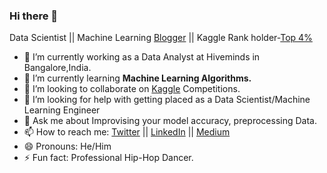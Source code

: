 ### Hi there 👋

Data Scientist || Machine Learning [Blogger](medium.com/@lokeshrth4617) || Kaggle Rank holder-[Top 4%](https://www.kaggle.com/lokeshrth4617)

<!--
**Lokeshrathi/Lokeshrathi** is a ✨ _special_ ✨ repository because its `README.md` (this file) appears on your GitHub profile.

Here are some ideas to get you started:
-->
- 🔭 I’m currently working as a Data Analyst at Hiveminds in Bangalore,India.
- 🌱 I’m currently learning **Machine Learning Algorithms.**
- 👯 I’m looking to collaborate on [Kaggle](https://www.kaggle.com/lokeshrth4617/) Competitions.
- 🤔 I’m looking for help with getting placed as a Data Scientist/Machine Learning Engineer
- 💬 Ask me about Improvising your model accuracy, preprocessing Data.
- 📫 How to reach me: [Twitter](https://twitter.com/lokeshrathi13) || [LinkedIn](https://www.linkedin.com/in/lokeshrathi/) || [Medium](medium.com/@lokeshrth4617)
- 😄 Pronouns: He/Him
- ⚡ Fun fact: Professional Hip-Hop Dancer.

